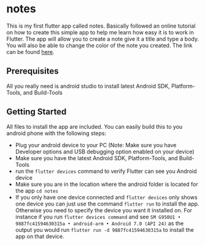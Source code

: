 # notes

This is my first flutter app called notes. Basically followed an online tutorial on how to create this simple app to help me learn how easy it is to work in Flutter. The app will allow you to create a note give it a title and type a body. You will also be able to change the color of the note you created. The link can be found [here](https://medium.com/aubergine-solutions/creating-a-note-taking-app-in-flutter-dart-f50852993cd0).

## Prerequisites

All you really need is android studio to install latest Android SDK, Platform-Tools, and Build-Tools

## Getting Started

All files to install the app are included. You can easily build this to you android phone with the following steps:

- Plug your android device to your PC (Note: Make sure you have Developer options and USB debugging option enabled on your device)
- Make sure you have the latest Android SDK, Platform-Tools, and Build-Tools
- run the `flutter devices` command to verify Flutter can see you Android device
- Make sure you are in the location where the android folder is located for the app `cd notes`
- If you only have one device connected and `flutter devices` only shows one device you can just use the command `flutter run` to install the app. Otherwise you need to specify the device you want it installed on. For instance if you run `flutter devices command` and see `SM G950U1 • 9887fc41594630315a • android-arm • Android 7.0 (API 24)` as the output you would run `flutter run -d 9887fc41594630315a` to install the app on that device.

